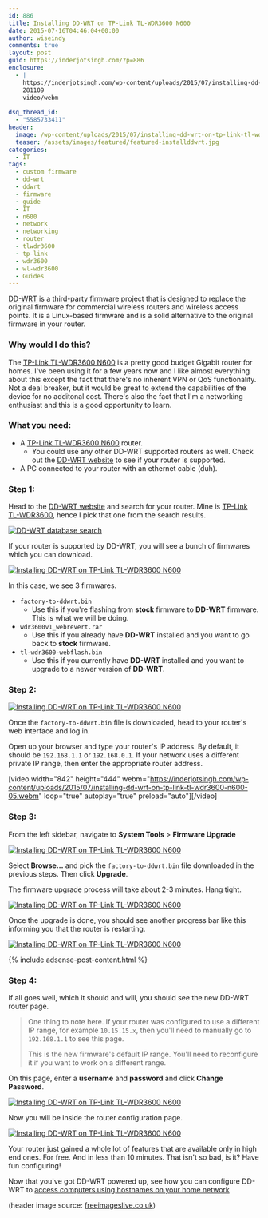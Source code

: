 ```yaml
---
id: 886
title: Installing DD-WRT on TP-Link TL-WDR3600 N600
date: 2015-07-16T04:46:04+00:00
author: wiseindy
comments: true
layout: post
guid: https://inderjotsingh.com/?p=886
enclosure:
  - |
    https://inderjotsingh.com/wp-content/uploads/2015/07/installing-dd-wrt-on-tp-link-tl-wdr3600-n600-05.webm
    281109
    video/webm
    
dsq_thread_id:
  - "5585733411"
header:
  image: /wp-content/uploads/2015/07/installing-dd-wrt-on-tp-link-tl-wdr3600-n600-header.jpg
  teaser: /assets/images/featured/featured-installddwrt.jpg
categories:
  - IT
tags:
  - custom firmware
  - dd-wrt
  - ddwrt
  - firmware
  - guide
  - IT
  - n600
  - network
  - networking
  - router
  - tlwdr3600
  - tp-link
  - wdr3600
  - wl-wdr3600
  - Guides
---
```

<a target="_blank" href="https://en.wikipedia.org/wiki/DD-WRT" target="_blank">DD-WRT</a> is a third-party firmware project that is designed to replace the original firmware for commercial wireless routers and wireless access points. It is a Linux-based firmware and is a solid alternative to the original firmware in your router.

<!--more-->
<h3>Why would I do this?</h3>
The <a target="_blank" href="http://www.tp-link.com/en/products/details/cat-9_TL-WDR3600.html" target="_blank">TP-Link TL-WDR3600 N600</a> is a pretty good budget Gigabit router for homes. I've been using it for a few years now and I like almost everything about this except the fact that there's no inherent VPN or QoS functionality. Not a deal breaker, but it would be great to extend the capabilities of the device for no additonal cost. There's also the fact that I'm a networking enthusiast and this is a good opportunity to learn.
<h3>What you need:</h3>
<ul>
	<li>A <a target="_blank" href="http://www.tp-link.com/en/products/details/cat-9_TL-WDR3600.html" target="_blank">TP-Link TL-WDR3600 N600</a> router.
<ul>
	<li>You could use any other DD-WRT supported routers as well. Check out the <a target="_blank" href="http://www.dd-wrt.com/site/support/router-database" target="_blank">DD-WRT website</a> to see if your router is supported.</li>
</ul>
</li>
	<li>A PC connected to your router with an ethernet cable (duh).</li>
</ul>
<h3>Step 1:</h3>
Head to the <a target="_blank" href="http://www.dd-wrt.com/site/support/router-database" target="_blank">DD-WRT website</a> and search for your router. Mine is <a target="_blank" href="http://www.tp-link.com/en/products/details/cat-9_TL-WDR3600.html" target="_blank">TP-Link TL-WDR3600</a>, hence I pick that one from the search results.

<a target="_blank" href="https://inderjotsingh.com/wp-content/uploads/2015/07/installing-dd-wrt-on-tp-link-tl-wdr3600-n600-01.png"><img class="alignnone size-full wp-image-887" src="https://inderjotsingh.com/wp-content/uploads/2015/07/installing-dd-wrt-on-tp-link-tl-wdr3600-n600-01.png" alt="DD-WRT database search" /></a>

If your router is supported by DD-WRT, you will see a bunch of firmwares which you can download.

<a target="_blank" href="https://inderjotsingh.com/wp-content/uploads/2015/07/installing-dd-wrt-on-tp-link-tl-wdr3600-n600-02.png"><img class="alignnone wp-image-889 size-full" src="https://inderjotsingh.com/wp-content/uploads/2015/07/installing-dd-wrt-on-tp-link-tl-wdr3600-n600-02.png" alt="Installing DD-WRT on TP-Link TL-WDR3600 N600" /></a>

In this case, we see 3 firmwares.
<ul>
	<li><code>factory-to-ddwrt.bin</code>
<ul>
	<li>Use this if you're flashing from <strong>stock</strong> firmware to <strong>DD-WRT</strong> firmware. This is what we will be doing.</li>
</ul>
</li>
	<li><code>wdr3600v1_webrevert.rar</code>
<ul>
	<li>Use this if you already have <strong>DD-WRT</strong> installed and you want to go back to <strong>stock</strong> firmware.</li>
</ul>
</li>
	<li><code>tl-wdr3600-webflash.bin</code>
<ul>
	<li>Use this if you currently have <strong>DD-WRT</strong> installed and you want to upgrade to a newer version of <strong>DD-WRT</strong>.</li>
</ul>
</li>
</ul>
<h3>Step 2:</h3>
<a target="_blank" href="https://inderjotsingh.com/wp-content/uploads/2015/07/installing-dd-wrt-on-tp-link-tl-wdr3600-n600-003.png"><img class="alignnone size-full wp-image-895" src="https://inderjotsingh.com/wp-content/uploads/2015/07/installing-dd-wrt-on-tp-link-tl-wdr3600-n600-003.png" alt="Installing DD-WRT on TP-Link TL-WDR3600 N600" /></a>

Once the <code>factory-to-ddwrt.bin</code> file is downloaded, head to your router's web interface and log in.

Open up your browser and type your router's IP address. By default, it should be <code>192.168.1.1</code> or <code>192.168.0.1</code>. If your network uses a different private IP range, then enter the appropriate router address.

[video width="842" height="444" webm="https://inderjotsingh.com/wp-content/uploads/2015/07/installing-dd-wrt-on-tp-link-tl-wdr3600-n600-05.webm" loop="true" autoplay="true" preload="auto"][/video]
<h3>Step 3:</h3>
From the left sidebar, navigate to <strong>System Tools</strong> &gt; <strong>Firmware Upgrade</strong>

<a target="_blank" href="https://inderjotsingh.com/wp-content/uploads/2015/07/installing-dd-wrt-on-tp-link-tl-wdr3600-n600-08.png"><img class="alignnone size-full wp-image-904" src="https://inderjotsingh.com/wp-content/uploads/2015/07/installing-dd-wrt-on-tp-link-tl-wdr3600-n600-08.png" alt="Installing DD-WRT on TP-Link TL-WDR3600 N600" /></a>

Select <strong>Browse...</strong> and pick the <code>factory-to-ddwrt.bin</code> file downloaded in the previous steps. Then click <strong>Upgrade</strong>.

The firmware upgrade process will take about 2-3 minutes. Hang tight.

<a target="_blank" href="https://inderjotsingh.com/wp-content/uploads/2015/07/installing-dd-wrt-on-tp-link-tl-wdr3600-n600-09.png"><img class="alignnone size-full wp-image-905" src="https://inderjotsingh.com/wp-content/uploads/2015/07/installing-dd-wrt-on-tp-link-tl-wdr3600-n600-09.png" alt="Installing DD-WRT on TP-Link TL-WDR3600 N600" /></a>

Once the upgrade is done, you should see another progress bar like this informing you that the router is restarting.

<a target="_blank" href="https://inderjotsingh.com/wp-content/uploads/2015/07/installing-dd-wrt-on-tp-link-tl-wdr3600-n600-10.png"><img class="alignnone size-full wp-image-906" src="https://inderjotsingh.com/wp-content/uploads/2015/07/installing-dd-wrt-on-tp-link-tl-wdr3600-n600-10.png" alt="Installing DD-WRT on TP-Link TL-WDR3600 N600" /></a>

<div class="row">
  <div class="col-12">
    {% include adsense-post-content.html %}
  </div>
</div>

<h3>Step 4:</h3>
If all goes well, which it should and will, you should see the new DD-WRT router page.
<blockquote>One thing to note here. If your router was configured to use a different IP range, for example <code>10.15.15.x</code>, then you'll need to manually go to <code>192.168.1.1</code> to see this page.

This is the new firmware's default IP range. You'll need to reconfigure it if you want to work on a different range.</blockquote>
On this page, enter a <strong>username</strong> and <strong>password</strong> and click <strong>Change Password</strong>.

<a target="_blank" href="https://inderjotsingh.com/wp-content/uploads/2015/07/installing-dd-wrt-on-tp-link-tl-wdr3600-n600-11.png"><img class="alignnone size-full wp-image-907" src="https://inderjotsingh.com/wp-content/uploads/2015/07/installing-dd-wrt-on-tp-link-tl-wdr3600-n600-11.png" alt="Installing DD-WRT on TP-Link TL-WDR3600 N600" /></a>

Now you will be inside the router configuration page.

<a target="_blank" href="https://inderjotsingh.com/wp-content/uploads/2015/07/installing-dd-wrt-on-tp-link-tl-wdr3600-n600-12.png"><img class="alignnone size-full wp-image-909" src="https://inderjotsingh.com/wp-content/uploads/2015/07/installing-dd-wrt-on-tp-link-tl-wdr3600-n600-12.png" alt="Installing DD-WRT on TP-Link TL-WDR3600 N600" /></a>

Your router just gained a whole lot of features that are available only in high end ones. For free. And in less than 10 minutes. That isn't so bad, is it? Have fun configuring!

Now that you've got DD-WRT powered up, see how you can configure DD-WRT to <a target="_blank" href="https://inderjotsingh.com/it/how-to-access-your-pcs-using-dns-names-with-dd-wrt/" target="_blank">access computers using hostnames on your home network</a>

(header image source: <a target="_blank" href="http://www.freeimageslive.co.uk/image/view/3929/_original" target="_blank">freeimageslive.co.uk</a>)
